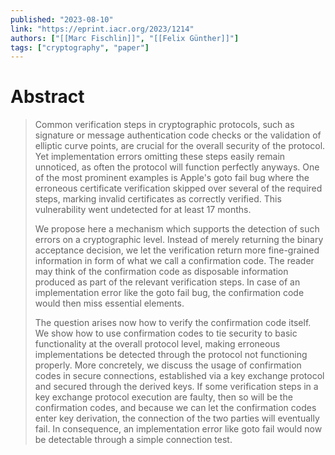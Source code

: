 ```yaml
---
published: "2023-08-10"
link: "https://eprint.iacr.org/2023/1214"
authors: ["[[Marc Fischlin]]", "[[Felix Günther]]"]
tags: ["cryptography", "paper"]
---
```


# Abstract

> Common verification steps in cryptographic protocols, such as signature or message authentication code checks or the validation of elliptic curve points, are crucial for the overall security of the protocol. Yet implementation errors omitting these steps easily remain unnoticed, as often the protocol will function perfectly anyways. One of the most prominent examples is Apple's goto fail bug where the erroneous certificate verification skipped over several of the required steps, marking invalid certificates as correctly verified. This vulnerability went undetected for at least 17 months.
> 
> We propose here a mechanism which supports the detection of such errors on a cryptographic level. Instead of merely returning the binary acceptance decision, we let the verification return more fine-grained information in form of what we call a confirmation code. The reader may think of the confirmation code as disposable information produced as part of the relevant verification steps. In case of an implementation error like the goto fail bug, the confirmation code would then miss essential elements. 
> 
> The question arises now how to verify the confirmation code itself. We show how to use confirmation codes to tie security to basic functionality at the overall protocol level, making erroneous implementations be detected through the protocol not functioning properly. More concretely, we discuss the usage of confirmation codes in secure connections, established via a key exchange protocol and secured through the derived keys. If some verification steps in a key exchange protocol execution are faulty, then so will be the confirmation codes, and because we can let the confirmation codes enter key derivation, the connection of the two parties will eventually fail. In consequence, an implementation error like goto fail would now be detectable through a simple connection test.